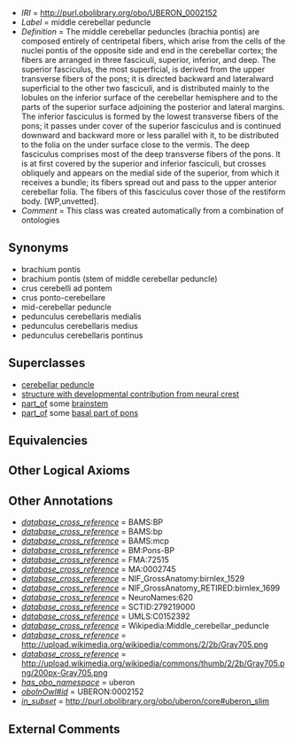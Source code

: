  * *IRI* = http://purl.obolibrary.org/obo/UBERON_0002152
 * *Label* = middle cerebellar peduncle
 * *Definition* = The middle cerebellar peduncles (brachia pontis) are composed entirely of centripetal fibers, which arise from the cells of the nuclei pontis of the opposite side and end in the cerebellar cortex; the fibers are arranged in three fasciculi, superior, inferior, and deep. The superior fasciculus, the most superficial, is derived from the upper transverse fibers of the pons; it is directed backward and lateralward superficial to the other two fasciculi, and is distributed mainly to the lobules on the inferior surface of the cerebellar hemisphere and to the parts of the superior surface adjoining the posterior and lateral margins. The inferior fasciculus is formed by the lowest transverse fibers of the pons; it passes under cover of the superior fasciculus and is continued downward and backward more or less parallel with it, to be distributed to the folia on the under surface close to the vermis. The deep fasciculus comprises most of the deep transverse fibers of the pons. It is at first covered by the superior and inferior fasciculi, but crosses obliquely and appears on the medial side of the superior, from which it receives a bundle; its fibers spread out and pass to the upper anterior cerebellar folia. The fibers of this fasciculus cover those of the restiform body. [WP,unvetted].
 * *Comment* = This class was created automatically from a combination of ontologies

## Synonyms

 * brachium pontis
 * brachium pontis (stem of middle cerebellar peduncle)
 * crus cerebelli ad pontem
 * crus ponto-cerebellare
 * mid-cerebellar peduncle
 * pedunculus cerebellaris medialis
 * pedunculus cerebellaris medius
 * pedunculus cerebellaris pontinus

## Superclasses

 * [cerebellar peduncle](../../UBERON/16/UBERON_0007416.md)
 * [structure with developmental contribution from neural crest](../../UBERON/14/UBERON_0010314.md)
 * [part_of](../../BFO/50/BFO_0000050.md) some [brainstem](../../UBERON/98/UBERON_0002298.md)
 * [part_of](../../BFO/50/BFO_0000050.md) some [basal part of pons](../../UBERON/67/UBERON_0002567.md)

## Equivalencies


## Other Logical Axioms


## Other Annotations

 * *[database_cross_reference](../../ef/oboInOwl#hasDbXref.md)* = BAMS:BP
 * *[database_cross_reference](../../ef/oboInOwl#hasDbXref.md)* = BAMS:bp
 * *[database_cross_reference](../../ef/oboInOwl#hasDbXref.md)* = BAMS:mcp
 * *[database_cross_reference](../../ef/oboInOwl#hasDbXref.md)* = BM:Pons-BP
 * *[database_cross_reference](../../ef/oboInOwl#hasDbXref.md)* = FMA:72515
 * *[database_cross_reference](../../ef/oboInOwl#hasDbXref.md)* = MA:0002745
 * *[database_cross_reference](../../ef/oboInOwl#hasDbXref.md)* = NIF_GrossAnatomy:birnlex_1529
 * *[database_cross_reference](../../ef/oboInOwl#hasDbXref.md)* = NIF_GrossAnatomy_RETIRED:birnlex_1699
 * *[database_cross_reference](../../ef/oboInOwl#hasDbXref.md)* = NeuroNames:620
 * *[database_cross_reference](../../ef/oboInOwl#hasDbXref.md)* = SCTID:279219000
 * *[database_cross_reference](../../ef/oboInOwl#hasDbXref.md)* = UMLS:C0152392
 * *[database_cross_reference](../../ef/oboInOwl#hasDbXref.md)* = Wikipedia:Middle_cerebellar_peduncle
 * *[database_cross_reference](../../ef/oboInOwl#hasDbXref.md)* = http://upload.wikimedia.org/wikipedia/commons/2/2b/Gray705.png
 * *[database_cross_reference](../../ef/oboInOwl#hasDbXref.md)* = http://upload.wikimedia.org/wikipedia/commons/thumb/2/2b/Gray705.png/200px-Gray705.png
 * *[has_obo_namespace](../../ce/oboInOwl#hasOBONamespace.md)* = uberon
 * *[oboInOwl#id](../../id/oboInOwl#id.md)* = UBERON:0002152
 * *[in_subset](../../et/oboInOwl#inSubset.md)* = http://purl.obolibrary.org/obo/uberon/core#uberon_slim

## External Comments

